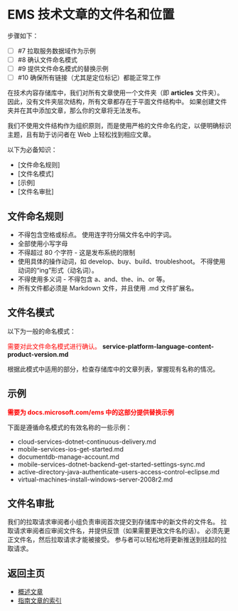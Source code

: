 <properties pageTitle="EMS 技术文章的文件名和位置" description="介绍了文章的文件结构，以及你在新建文章时应遵循的命名约定。" metaKeywords="" services="" solutions="" documentationCenter="" authors="tysonn" videoId="" scriptId="" manager="required" />

<tags ms.service="contributor-guide" ms.devlang="" ms.topic="article" ms.tgt_pltfrm=""  ms.workload="" ms.date="02/25/2016" ms.author="v-jocgar" />

# EMS 技术文章的文件名和位置
步骤如下： 
- [ ] #7 拉取服务数据域作为示例
- [ ] #8 确认文件命名模式
- [ ] #9 提供文件命名模式的替换示例
- [ ] #10 确保所有链接（尤其是定位标记）都能正常工作

在技术内容存储库中，我们对所有文章使用一个文件夹（即 **articles** 文件夹）。 因此，没有文件夹层次结构，所有文章都存在于平面文件结构中。 如果创建文件夹并在其中添加文章，那么你的文章将无法发布。

我们不使用文件结构作为组织原则，而是使用严格的文件命名约定，以便明确标识主题，且有助于访问者在 Web 上轻松找到相应文章。

以下为必备知识：

+ [文件命名规则]
+ [文件名模式]
+ [示例]
+ [文件名审批]

## 文件命名规则

- 不得包含空格或标点。 使用连字符分隔文件名中的字词。
- 全部使用小写字母
- 不得超过 80 个字符 - 这是发布系统的限制
- 使用具体的操作动词，如 develop、buy、build、troubleshoot。 不得使用动词的“ing”形式（动名词）。
- 不得使用多义词 - 不得包含 a、and、the、in、or 等。
- 所有文件都必须是 Markdown 文件，并且使用 .md 文件扩展名。

## 文件名模式

以下为一般的命名模式：

<span style="color:red;">需要对此文件命名模式进行确认。</span>
 **service-platform-language-content-product-version.md**

根据此模式中适用的部分，检查存储库中的文章列表，掌握现有名称的情况。 

## 示例
<span style="color:red;"> **需要为 docs.microsoft.com/ems 中的这部分提供替换示例**  </span>

下面是遵循命名模式的有效名称的一些示例：

- cloud-services-dotnet-continuous-delivery.md
- mobile-services-ios-get-started.md
- documentdb-manage-account.md
- mobile-services-dotnet-backend-get-started-settings-sync.md
- active-directory-java-authenticate-users-access-control-eclipse.md
- virtual-machines-install-windows-server-2008r2.md

## 文件名审批

我们的拉取请求审阅者小组负责审阅首次提交到存储库中的新文件的文件名。 拉取请求审阅者应审阅文件名，并提供反馈（如果需要更改文件名的话）。 必须先更正文件名，然后拉取请求才能被接受。 参与者可以轻松地将更新推送到挂起的拉取请求。

## 返回主页

- [概述文章](./../README.md)
- [指南文章的索引](./contributor-guide-index.md)


<!--Anchors-->
[Rules for naming files]: #rules
[File name patterns]: #pattern
[Examples]: #standard-examples
[File name approval]: #file-name-approval


<!--HONumber=Mar16_HO2-->


